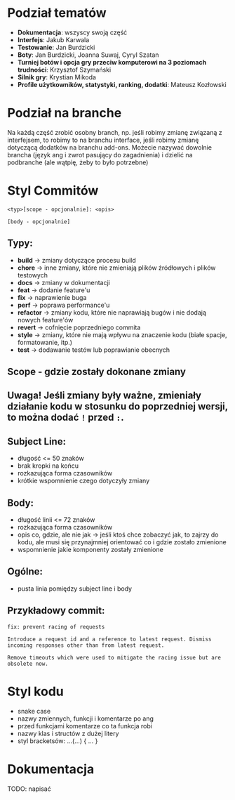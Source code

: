 # Podział tematów

* **Dokumentacja**: wszyscy swoją część
* **Interfejs**: Jakub Karwala
* **Testowanie**: Jan Burdzicki
* **Boty**: Jan Burdzicki, Joanna Suwaj, Cyryl Szatan
* **Turniej botów i opcja gry przeciw komputerowi na 3 poziomach trudności**: Krzysztof Szymański
* **Silnik gry**: Krystian Mikoda
* **Profile użytkowników, statystyki, ranking, dodatki**: Mateusz Kozłowski

# Podział na branche

Na każdą część zrobić osobny branch, np. jeśli robimy zmianę związaną z interfejsem, to robimy to na branchu interface, jeśli robimy zmianę dotyczącą dodatków na branchu add-ons. Możecie nazywać dowolnie brancha (język ang i zwrot pasujący do zagadnienia) i dzielić na podbranche (ale wątpię, żeby to było potrzebne)

# Styl Commitów

```
<typ>[scope - opcjonalnie]: <opis>

[body - opcjonalnie]
```

## Typy:

* **build** -> zmiany dotyczące procesu build
* **chore** -> inne zmiany, które nie zmieniają plików źródłowych i plików testowych
* **docs** -> zmiany w dokumentacji
* **feat** -> dodanie feature'u
* **fix** -> naprawienie buga
* **perf** -> poprawa performance'u
* **refactor** -> zmiany kodu, które nie naprawiają bugów i nie dodają nowych feature'ów
* **revert** -> cofnięcie poprzedniego commita
* **style** -> zmiany, które nie mają wpływu na znaczenie kodu (białe spacje, formatowanie, itp.)
* **test** -> dodawanie testów lub poprawianie obecnych

## Scope - gdzie zostały dokonane zmiany

## Uwaga! Jeśli zmiany były ważne, zmieniały działanie kodu w stosunku do poprzedniej wersji, to można dodać `!` przed `:`.

## Subject Line:

* długość <= 50 znaków
* brak kropki na końcu
* rozkazująca forma czasowników
* krótkie wspomnienie czego dotyczyły zmiany

## Body:

* długość linii <= 72 znaków
* rozkazująca forma czasowników
* opis co, gdzie, ale nie jak -> jeśli ktoś chce zobaczyć jak, to zajrzy do kodu, ale musi się przynajmniej orientować co i gdzie zostało zmienione
* wspomnienie jakie komponenty zostały zmienione

## Ogólne:

* pusta linia pomiędzy subject line i body

## Przykładowy commit:

```
fix: prevent racing of requests

Introduce a request id and a reference to latest request. Dismiss
incoming responses other than from latest request.

Remove timeouts which were used to mitigate the racing issue but are
obsolete now.
```

# Styl kodu

* snake case
* nazwy zmiennych, funkcji i komentarze po ang
* przed funkcjami komentarze co ta funkcja robi
* nazwy klas i structów z dużej litery
* styl bracketsów:
	...(...)
	{
		...
	}

# Dokumentacja

TODO: napisać